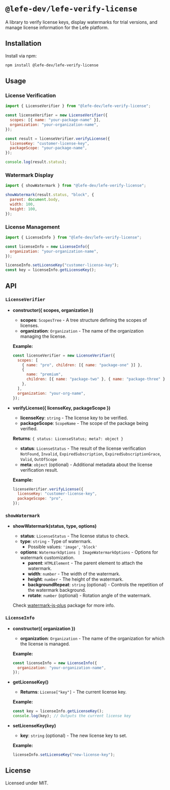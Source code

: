 # `@lefe-dev/lefe-verify-license`

A library to verify license keys, display watermarks for trial versions, and manage license information for the Lefe platform.

## Installation

Install via npm:

```bash
npm install @lefe-dev/lefe-verify-license
```

## Usage

### License Verification

```javascript
import { LicenseVerifier } from "@lefe-dev/lefe-verify-license";

const licenseVerifier = new LicenseVerifier({
  scopes: [{ name: "your-package-name" }],
  organization: "your-organization-name",
});

const result = licenseVerifier.verifyLicense({
  licenseKey: "customer-license-key",
  packageScope: "your-package-name",
});

console.log(result.status);
```

### Watermark Display

```javascript
import { showWatermark } from "@lefe-dev/lefe-verify-license";

showWatermark(result.status, "block", {
  parent: document.body,
  width: 100,
  height: 100,
});
```

### License Management

```javascript
import { LicenseInfo } from "@lefe-dev/lefe-verify-license";

const licenseInfo = new LicenseInfo({
  organization: "your-organization-name",
});

licenseInfo.setLicenseKey("customer-license-key");
const key = licenseInfo.getLicenseKey();
```

## API

### `LicenseVerifier`

- **constructor({ scopes, organization })**

  - **scopes**: `ScopesTree` - A tree structure defining the scopes of licenses.
  - **organization**: `Organization` - The name of the organization managing the license.

  **Example:**

  ```javascript
  const licenseVerifier = new LicenseVerifier({
    scopes: [
      { name: "pro", children: [{ name: "package-one" }] },
      {
        name: "premium",
        children: [{ name: "package-two" }, { name: "package-three" }],
      },
    ],
    organization: "your-org-name",
  });
  ```

- **verifyLicense({ licenseKey, packageScope })**

  - **licenseKey**: `string` - The license key to be verified.
  - **packageScope**: `ScopeName` - The scope of the package being verified.

  **Returns**: `{ status: LicenseStatus; meta?: object }`

  - **status**: `LicenseStatus` - The result of the license verification `NotFound`, `Invalid`, `ExpiredSubscription`, `ExpiredSubscriptionGrace`, `Valid`, `OutOfScope`
  - **meta**: `object` (optional) - Additional metadata about the license verification result.

  **Example:**

  ```javascript
  licenseVerifier.verifyLicense({
    licenseKey: "customer-license-key",
    packageScope: "pro",
  });
  ```

### `showWatermark`

- **showWatermark(status, type, options)**

  - **status**: `LicenseStatus` - The license status to check.
  - **type**: `string` - Type of watermark.
    - Possible values: `'image'`, `'block'`
  - **options**: `WatermarkOptions | ImageWatermarkOptions` - Options for watermark customization.
    - **parent**: `HTMLElement` - The parent element to attach the watermark.
    - **width**: `number` - The width of the watermark.
    - **height**: `number` - The height of the watermark.
    - **backgroundRepeat**: `string` (optional) - Controls the repetition of the watermark background.
    - **rotate**: `number` (optional) - Rotation angle of the watermark.

  Check [watermark-js-plus](https://www.npmjs.com/package/watermark-js-plus) package for more info.

### `LicenseInfo`

- **constructor({ organization })**

  - **organization**: `Organization` - The name of the organization for which the license is managed.

  **Example:**

  ```javascript
  const licenseInfo = new LicenseInfo({
    organization: "your-organization-name",
  });
  ```

- **getLicenseKey()**

  - **Returns**: `License["key"]` - The current license key.

  **Example:**

  ```javascript
  const key = licenseInfo.getLicenseKey();
  console.log(key); // Outputs the current license key
  ```

- **setLicenseKey(key)**

  - **key**: `string` (optional) - The new license key to set.

  **Example:**

  ```javascript
  licenseInfo.setLicenseKey("new-license-key");
  ```

## License

Licensed under MIT.
